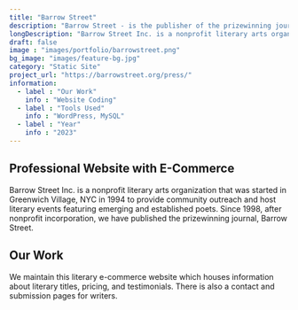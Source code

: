 ```yaml
---
title: "Barrow Street"
description: "Barrow Street - is the publisher of the prizewinning journal Barrow Street and Barrow Street Books."
longDescription: "Barrow Street Inc. is a nonprofit literary arts organization that was started in Greenwich Village, NYC in 1994 to provide community outreach and host literary events featuring emerging and established poets. Since 1998, after nonprofit incorporation, we have published the prizewinning journal, Barrow Street."
draft: false
image : "images/portfolio/barrowstreet.png"
bg_image: "images/feature-bg.jpg"
category: "Static Site"
project_url: "https://barrowstreet.org/press/"
information:
  - label : "Our Work"
    info : "Website Coding"
  - label : "Tools Used"
    info : "WordPress, MySQL"
  - label : "Year"
    info : "2023"
---
```


## Professional Website with E-Commerce

Barrow Street Inc. is a nonprofit literary arts organization that was started in Greenwich Village, NYC in 1994 to provide community outreach and host literary events featuring emerging and established poets. Since 1998, after nonprofit incorporation, we have published the prizewinning journal, Barrow Street. 


## Our Work
We maintain this literary e-commerce website which houses information about literary titles, pricing, and testimonials. There is also a contact and submission pages for writers.